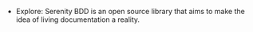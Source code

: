* Explore: Serenity BDD is an open source library that aims to make the idea of living documentation a reality.
